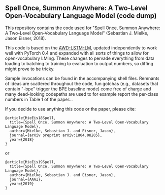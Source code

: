 ## Spell Once, Summon Anywhere: A Two-Level Open-Vocabulary Language Model (code dump)

This repository contains the code used for "Spell Once, Summon Anywhere: A Two-Level Open-Vocabulary Language Model" (Sebastian J. Mielke, Jason Eisner, 2018).

This code is based on the [AWD-LSTM-LM](https://github.com/salesforce/awd-lstm-lm), updated independently to work well with PyTorch 0.4 and expanded with all sorts of things to allow for open-vocabulary LMing. These changes to pervade everything from data loading to batching to training to evaluation to output numbers, so diffing might prove to be tricky.

Sample invocations can be found in the accompanying shell files. Remnants of ideas are scattered throughout the code, fun gotchas (e.g., datasets that contain "-bpe" trigger the BPE baseline mode) come free of charge and many dead-looking codepaths are used to for example report the per-class numbers in Table 1 of the paper...

If you decide to use anything this code or the paper, please cite:
```
@article{MieEis18Spell,
  title={Spell Once, Summon Anywhere: A Two-Level Open-Vocabulary Language Model},
  author={Mielke, Sebastian J. and Eisner, Jason},
  journal={arXiv preprint arXiv:1804.08205},
  year={2018}
}
```
or
```
@article{MieEis19Spell,
  title={Spell Once, Summon Anywhere: A Two-Level Open-Vocabulary Language Model},
  author={Mielke, Sebastian J. and Eisner, Jason},
  journal={AAAI},
  year={2019}
}
```
